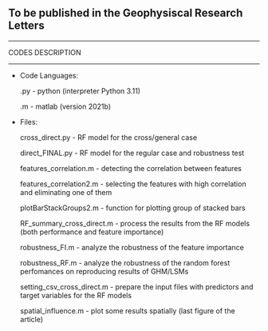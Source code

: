 ## To be published in the Geophysiscal Research Letters 


*******************
CODES DESCRIPTION
*******************

- Code Languages:

	.py - python (interpreter Python 3.11)
  
	.m - matlab (version 2021b)

- Files:

	cross_direct.py - RF model for the cross/general case

	direct_FINAL.py - RF model for the regular case and robustness test

	features_correlation.m - detecting the correlation between features

	features_correlation2.m - selecting the features with high correlation and eliminating one of them

	plotBarStackGroups2.m - function for plotting group of stacked bars

	RF_summary_cross_direct.m - process the results from the RF models (both performance and feature importance)

	robustness_FI.m - analyze the robustness of the feature importance

	robustness_RF.m - analyze the robustness of the random forest perfomances on reproducing results of GHM/LSMs

	setting_csv_cross_direct.m - prepare the input files with predictors and target variables for the RF models

	spatial_influence.m - plot some results spatially (last figure of the article)
  
